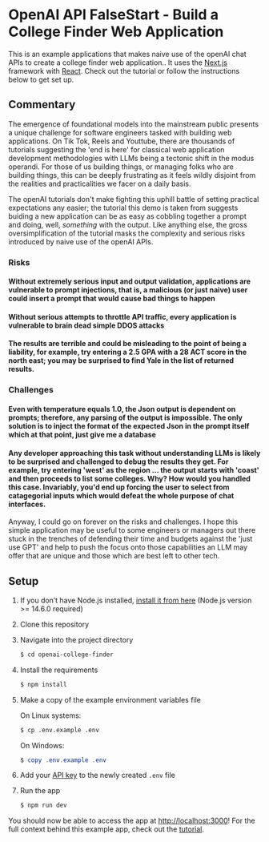 # OpenAI API FalseStart - Build a College Finder Web Application

This is an example applications that makes naive use of the openAI chat APIs to create a college finder web application.. It uses the [Next.js](https://nextjs.org/) framework with [React](https://reactjs.org/). Check out the tutorial or follow the instructions below to get set up.

## Commentary

The emergence of foundational models into the mainstream public presents a unique challenge for software engineers tasked with building web applications. On Tik Tok, Reels and Youttube, there are thousands of tutorials suggesting the 'end is here' for classical web application development methodologies with LLMs being a tectonic shift in the modus operandi. For those of us building things, or managing folks who are building things, this can be deeply frustrating as it feels wildly disjoint from the realities and practicalities we facer on a daily basis. 

The openAI tutorials don't make fighting this uphill battle of setting practical expectations any easier; the tutorial this demo is taken from suggests buiding a new application can be as easy as cobbling together a prompt and doing, well, *something* with the output. Like anything else, the gross oversimplification of the tutorial masks the complexity and serious risks introduced by naive use of the openAI APIs. 

### Risks
#### Without extremely serious input and output validation, applications are vulnerable to prompt injections, that is, a malicious (or just naive) user could insert a prompt that would cause bad things to happen
#### Without serious attempts to throttle API traffic, every application is vulnerable to brain dead simple DDOS attacks
#### The results are terrible and could be misleading to the point of being a liability, for example, try entering a 2.5 GPA with a 28 ACT score in the north east; you may be surprised to find Yale in the list of returned results. 

### Challenges
#### Even with temperature equals 1.0, the Json output is dependent on prompts; therefore, any parsing of the output is impossible. The only solution is to inject the format of the expected Json in the prompt itself which at that point, just give me a database
#### Any developer approaching this task without understanding LLMs is likely to be surprised and challenged to debug the results they get. For example, try entering 'west' as the region ... the output starts with 'coast' and then proceeds to list some colleges. Why? How would you handled this case. Invariably, you'd end up forcing the user to select from catagegorial inputs which would defeat the whole purpose of chat interfaces. 

Anyway, I could go on forever on the risks and challenges. I hope this simple application may be useful to some engineers or managers out there stuck in the trenches of defending their time and budgets against the 'just use GPT' and help to push the focus onto those capabilities an LLM may offer that are unique and those which are best left to other tech.


## Setup

1. If you don’t have Node.js installed, [install it from here](https://nodejs.org/en/) (Node.js version >= 14.6.0 required)

2. Clone this repository

3. Navigate into the project directory

   ```bash
   $ cd openai-college-finder
   ```

4. Install the requirements

   ```bash
   $ npm install
   ```

5. Make a copy of the example environment variables file

   On Linux systems: 
   ```bash
   $ cp .env.example .env
   ```
   On Windows:
   ```powershell
   $ copy .env.example .env
   ```
6. Add your [API key](https://platform.openai.com/account/api-keys) to the newly created `.env` file

7. Run the app

   ```bash
   $ npm run dev
   ```

You should now be able to access the app at [http://localhost:3000](http://localhost:3000)! For the full context behind this example app, check out the [tutorial](https://platform.openai.com/docs/quickstart).
